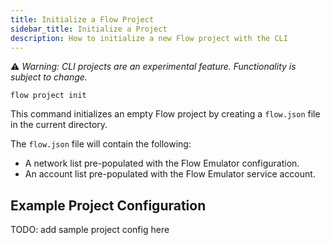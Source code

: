 ```yaml
---
title: Initialize a Flow Project
sidebar_title: Initialize a Project
description: How to initialize a new Flow project with the CLI
---
```


⚠️ _Warning: CLI projects are an experimental feature. Functionality is subject to change._

```shell
flow project init
```

This command initializes an empty Flow project by creating a `flow.json` file
in the current directory.

The `flow.json` file will contain the following:
- A network list pre-populated with the Flow Emulator configuration.
- An account list pre-populated with the Flow Emulator service account.

## Example Project Configuration

TODO: add sample project config here

```json
```